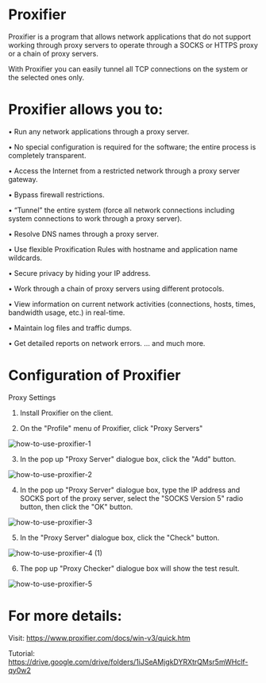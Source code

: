 # Proxifier

Proxifier is a program that allows network applications that do not support working through proxy servers to operate through a SOCKS or HTTPS proxy or a chain of proxy servers.

With Proxifier you can easily tunnel all TCP connections on the system or the selected ones only.

# Proxifier allows you to:
• Run any network applications through a proxy server. 

• No special configuration is required for the software; the entire process is completely transparent.

• Access the Internet from a restricted network through a proxy server gateway.

• Bypass firewall restrictions.

• “Tunnel” the entire system (force all network connections including system connections to work through a proxy server).

• Resolve DNS names through a proxy server.

• Use flexible Proxification Rules with hostname and application name wildcards.

• Secure privacy by hiding your IP address.

• Work through a chain of proxy servers using different protocols.

• View information on current network activities (connections, hosts, times, bandwidth usage, etc.) in real-time.

• Maintain log files and traffic dumps.

• Get detailed reports on network errors.
... and much more.

# Configuration of Proxifier

Proxy Settings

1) Install Proxifier on the client.

2) On the "Profile" menu of Proxifier, click "Proxy Servers"

![how-to-use-proxifier-1](https://user-images.githubusercontent.com/106522935/210150082-44fb4a4d-fe54-46a6-a0e9-50e7a02e4590.jpg)

3) In the pop up "Proxy Server" dialogue box, click the "Add" button.

![how-to-use-proxifier-2](https://user-images.githubusercontent.com/106522935/210150204-9e181985-d2ce-4226-aaaf-5c89679b64cb.jpg)

4) In the pop up "Proxy Server" dialogue box, type the IP address and SOCKS port of the proxy server, select the "SOCKS Version 5" radio button, then click the "OK" button.

![how-to-use-proxifier-3](https://user-images.githubusercontent.com/106522935/210150247-d3a935e3-7cdc-4c13-8672-adc22875d553.jpg)

5) In the "Proxy Server" dialogue box, click the "Check" button.

![how-to-use-proxifier-4 (1)](https://user-images.githubusercontent.com/106522935/210150327-bc9fc2ac-60a3-4cbd-a58e-25d9ce5c9ad0.jpg) 

6) The pop up "Proxy Checker" dialogue box will show the test result.

![how-to-use-proxifier-5](https://user-images.githubusercontent.com/106522935/210150355-a65457f9-e1da-4933-a04d-8c2d5aa6746a.jpg)

# For more details:

Visit: https://www.proxifier.com/docs/win-v3/quick.htm

Tutorial: https://drive.google.com/drive/folders/1iJSeAMjgkDYRXtrQMsr5mWHclf-qy0w2

